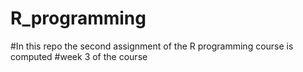 # R_programming

#In this repo the second assignment of the R programming course is computed
#week 3 of the course
